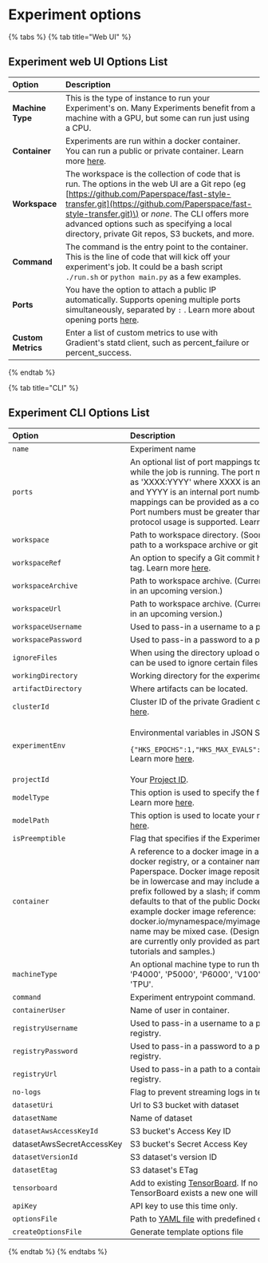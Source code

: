 # Experiment options

{% tabs %}
{% tab title="Web UI" %}
## Experiment web UI Options List

| Option | Description |
| :--- | :--- |
| **Machine Type** | This is the type of instance to run your Experiment's on. Many Experiments benefit from a machine with a GPU, but some can run just using a CPU. |
| **Container** | Experiments are run within a docker container. You can run a public or private container. Learn more [here](../containers-public-and-private.md).  |
| **Workspace** | The workspace is the collection of code that is run. The options in the web UI are a Git repo \(eg [https://github.com/Paperspace/fast-style-transfer.git](https://github.com/Paperspace/fast-style-transfer.git)\) or _none_.  The CLI offers more advanced options such as specifying a local directory, private Git repos, S3 buckets, and more. |
| **Command** | The command is the entry point to the container. This is the line of code that will kick off your experiment's job. It could be a bash script `./run.sh` or `python main.py` as a few examples.  |
| **Ports** | You have the option to attach a public IP automatically. Supports opening multiple ports simultaneously, separated by `:` . Learn more about opening ports [here](ports.md).  |
| **Custom Metrics** | Enter a list of custom metrics to use with Gradient's statd client, such as percent\_failure or percent\_success. |
{% endtab %}

{% tab title="CLI" %}
## Experiment CLI Options List

<table>
  <thead>
    <tr>
      <th style="text-align:left">Option</th>
      <th style="text-align:left">Description</th>
    </tr>
  </thead>
  <tbody>
    <tr>
      <td style="text-align:left"><code>name</code>
      </td>
      <td style="text-align:left">Experiment name</td>
    </tr>
    <tr>
      <td style="text-align:left"><code>ports</code>
      </td>
      <td style="text-align:left">An optional list of port mappings to open on the instance while the job
        is running. The port mappings are specified as &apos;XXXX:YYYY&apos; where
        XXXX is an external port number and YYYY is an internal port number. Multiple
        port mappings can be provided as a comma separated list. Port numbers must
        be greater than 1023. Note: only /tcp protocol usage is supported. Learn
        more <a href="ports.md">here</a>.</td>
    </tr>
    <tr>
      <td style="text-align:left"><code>workspace</code>
      </td>
      <td style="text-align:left">Path to workspace directory. (Soon also will support a path to a workspace
        archive or git repository URL.)</td>
    </tr>
    <tr>
      <td style="text-align:left"><code>workspaceRef</code>
      </td>
      <td style="text-align:left">An option to specify a Git commit hash, branch name or tag. Learn more
        <a
        href="git-commit-tracking.md">here</a>.</td>
    </tr>
    <tr>
      <td style="text-align:left"><code>workspaceArchive</code>
      </td>
      <td style="text-align:left">Path to workspace archive. (Currently being deprecated in an upcoming
        version.)</td>
    </tr>
    <tr>
      <td style="text-align:left"><code>workspaceUrl</code>
      </td>
      <td style="text-align:left">Path to workspace archive. (Currently being deprecated in an upcoming
        version.)</td>
    </tr>
    <tr>
      <td style="text-align:left"><code>workspaceUsername</code>
      </td>
      <td style="text-align:left">Used to pass-in a username to a private repo.</td>
    </tr>
    <tr>
      <td style="text-align:left"><code>workspacePassword</code>
      </td>
      <td style="text-align:left">Used to pass-in a password to a private repo.</td>
    </tr>
    <tr>
      <td style="text-align:left"><code>ignoreFiles</code>
      </td>
      <td style="text-align:left">When using the directory upload option, this command can be used to ignore
        certain files from uploading.</td>
    </tr>
    <tr>
      <td style="text-align:left"><code>workingDirectory</code>
      </td>
      <td style="text-align:left">Working directory for the experiment</td>
    </tr>
    <tr>
      <td style="text-align:left"><code>artifactDirectory</code>
      </td>
      <td style="text-align:left">Where artifacts can be located.</td>
    </tr>
    <tr>
      <td style="text-align:left"><code>clusterId</code>
      </td>
      <td style="text-align:left">Cluster ID of the private Gradient cluster. Learn more <a href="../../gradient-private-cloud/about.md">here</a>.</td>
    </tr>
    <tr>
      <td style="text-align:left"><code>experimentEnv</code>
      </td>
      <td style="text-align:left">
        <p>Environmental variables in JSON String Format. Example:</p>
        <p><code>{&quot;HKS_EPOCHS&quot;:1,&quot;HKS_MAX_EVALS&quot;:4,&quot;DATASET_SIZE&quot;:100}</code> Learn
          more <a href="environment-variables.md">here</a>.</p>
      </td>
    </tr>
    <tr>
      <td style="text-align:left"><code>projectId</code>
      </td>
      <td style="text-align:left">Your <a href="../../projects/managing-projects.md#get-your-projects-id">Project ID</a>.</td>
    </tr>
    <tr>
      <td style="text-align:left"><code>modelType</code>
      </td>
      <td style="text-align:left">This option is used to specify the format of your model. Learn more
        <a
        href="../../models/create-a-model/model-path.md">here</a>.</td>
    </tr>
    <tr>
      <td style="text-align:left"><code>modelPath</code>
      </td>
      <td style="text-align:left">This option is used to locate your model. Learn more <a href="../../models/create-a-model/model-path.md">here</a>.</td>
    </tr>
    <tr>
      <td style="text-align:left"><code>isPreemptible</code>
      </td>
      <td style="text-align:left">Flag that specifies if the Experiment is <a href="../../instances/preemptible-instances.md">preemptible</a>.</td>
    </tr>
    <tr>
      <td style="text-align:left"><code>container</code>
      </td>
      <td style="text-align:left">A reference to a docker image in a public or private docker registry,
        or a container name provided by Paperspace. Docker image repository references
        must be in lowercase and may include a tag and a hostname prefix followed
        by a slash; if committed the hostname defaults to that of the public Docker
        Hub registry. An example docker image reference: docker.io/mynamespace/myimage:mytag.
        A container name may be mixed case. (Designated container names are currently
        only provided as part of various Gradient tutorials and samples.)</td>
    </tr>
    <tr>
      <td style="text-align:left"><code>machineType</code>
      </td>
      <td style="text-align:left">An optional machine type to run the job on: either &apos;GPU+&apos;, &apos;P4000&apos;,
        &apos;P5000&apos;, &apos;P6000&apos;, &apos;V100&apos;, &apos;K80&apos;,
        &apos;P100&apos;, or &apos;TPU&apos;.</td>
    </tr>
    <tr>
      <td style="text-align:left"><code>command</code>
      </td>
      <td style="text-align:left">Experiment entrypoint command.</td>
    </tr>
    <tr>
      <td style="text-align:left"><code>containerUser</code>
      </td>
      <td style="text-align:left">Name of user in container.</td>
    </tr>
    <tr>
      <td style="text-align:left"><code>registryUsername</code>
      </td>
      <td style="text-align:left">Used to pass-in a username to a private container registry.</td>
    </tr>
    <tr>
      <td style="text-align:left"><code>registryPassword</code>
      </td>
      <td style="text-align:left">Used to pass-in a password to a private container registry.</td>
    </tr>
    <tr>
      <td style="text-align:left"><code>registryUrl</code>
      </td>
      <td style="text-align:left">Used to pass-in a path to a container in private container registry.</td>
    </tr>
    <tr>
      <td style="text-align:left"><code>no-logs</code>
      </td>
      <td style="text-align:left">Flag to prevent streaming logs in terminal.</td>
    </tr>
    <tr>
      <td style="text-align:left"><code>datasetUri</code>
      </td>
      <td style="text-align:left">Url to S3 bucket with dataset</td>
    </tr>
    <tr>
      <td style="text-align:left"><code>datasetName</code>
      </td>
      <td style="text-align:left">Name of dataset</td>
    </tr>
    <tr>
      <td style="text-align:left"><code>datasetAwsAccessKeyId</code>
      </td>
      <td style="text-align:left">S3 bucket&apos;s Access Key ID</td>
    </tr>
    <tr>
      <td style="text-align:left">datasetAwsSecretAccessKey</td>
      <td style="text-align:left">S3 bucket&apos;s Secret Access Key</td>
    </tr>
    <tr>
      <td style="text-align:left"><code>datasetVersionId</code>
      </td>
      <td style="text-align:left">S3 dataset&apos;s version ID</td>
    </tr>
    <tr>
      <td style="text-align:left"><code>datasetEtag</code>
      </td>
      <td style="text-align:left">S3 dataset&apos;s ETag</td>
    </tr>
    <tr>
      <td style="text-align:left"><code>tensorboard</code>
      </td>
      <td style="text-align:left">Add to existing <a href="../../tensorboards/about.md">TensorBoard</a>.
        If no or many
        <br />TensorBoard exists a new one will be created.</td>
    </tr>
    <tr>
      <td style="text-align:left"><code>apiKey</code>
      </td>
      <td style="text-align:left">API key to use this time only.</td>
    </tr>
    <tr>
      <td style="text-align:left"><code>optionsFile</code>
      </td>
      <td style="text-align:left">Path to <a href="gradient-config.yaml.md">YAML file</a> with predefined
        options.</td>
    </tr>
    <tr>
      <td style="text-align:left"><code>createOptionsFile</code>
      </td>
      <td style="text-align:left">Generate template options file</td>
    </tr>
  </tbody>
</table>
{% endtab %}
{% endtabs %}

